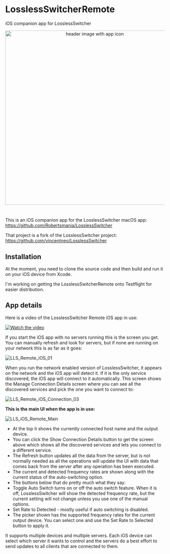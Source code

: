 # LosslessSwitcherRemote
iOS companion app for LosslessSwitcher
<p align="center">
  <img width="550" alt="header image with app icon" src="https://user-images.githubusercontent.com/23420208/164895903-1c95fe89-6198-433a-9100-8d9af32ca24f.png">

</p>

#  
This is an iOS companion app for the LosslessSwitcher macOS app:
https://github.com/Robertsmania/LosslessSwitcher

That project is a fork of the LosslessSwitcher project:
https://github.com/vincentneo/LosslessSwitcher

## Installation
At the moment, you need to clone the source code and then build and run it on your iOS device from Xcode.

I'm working on getting the LosslessSwitcherRemote onto Testflight for easier distribution.

## App details

Here is a video of the LosslessSwitcher Remote iOS app in use:

[![Watch the video](https://img.youtube.com/vi/wjMEUtEg41s/0.jpg)](https://youtu.be/wjMEUtEg41s)

If you start the iOS app with no servers running this is the screen you get.  You can manually refresh and look for servers, but if none are running on your network this is as far as it goes:

![LLS_Remote_iOS_01](https://user-images.githubusercontent.com/11642124/231374790-244ad537-3f7a-4162-b49b-a50f89f9fcf8.png)

When you run the network enabled version of LosslessSwitcher, it appears on the network and the iOS app will detect it.  If it is the only service discovered, the iOS app will connect to it automatically. This screen shows the Manage Connection Details screen where you can see all the discovered services and pick the one you want to connect to:

![LLS_Remote_iOS_Connection_03](https://user-images.githubusercontent.com/11642124/231379797-41d052b9-9809-4385-bc72-2cab677830b0.png)

**This is the main UI when the app is in use:** 

![LLS_iOS_Remote_Main](https://user-images.githubusercontent.com/11642124/231378233-5f01ad1e-b5bb-44f0-85bb-9c73eefb0d96.png)

- At the top it shows the currently connected host name and the output device.  
- You can click the Show Connection Details button to get the screen above which shows all the discovered services and lets you connect to a different service.  
- The Refresh button updates all the data from the server, but is not normally needed as all the operations will update the UI with data that comes back from the server after any operation has been executed.
- The current and detected frequency rates are shown along with the current status of the auto-switching option.
- The buttons below that do pretty much what they say:
- Toggle Auto Switch turns on or off the auto switch feature.  When it is off, LosslessSwitcher will show the detected frequency rate, but the current setting will not change unless you use one of the manual options.
- Set Rate to Detected - mostly useful if auto switching is disabled.
- The picker shown has the supported frequency rates for the current output device.  You can select one and use the Set Rate to Selected button to apply it.

It supports multiple devices and multiple servers.  Each iOS device can select which server it wants to control and the servers do a best effort to send updates to all clients that are connected to them.
